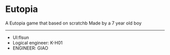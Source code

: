 # Eutopia
A Eutopia game that based on scratchb
Made by a 7 year old boy

---
- UI:flsun
- Logical engineer: K-H01
- ENGINEER: GIAO
